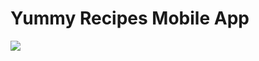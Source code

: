 # Yummy Recipes Mobile App
<a href="https://codeclimate.com/github/dennisja/yummy-recipes-react-native/maintainability"><img src="https://api.codeclimate.com/v1/badges/e2dfee9691d1fb1a498b/maintainability" /></a>